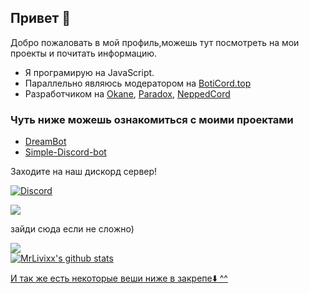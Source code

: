 ## Привет 👋

Добро пожаловать в мой профиль,можешь тут посмотреть на мои проекты и почитать информацию.
- Я програмирую на JavaScript.
- Параллельно являюсь модератором на [BotiCord.top](https://boticord.top)
- Разработчиком на [Okane](https://discord.gg/XPrJgtS), [Paradox](https://sdc.ru/paradox), [NeppedCord](https://discord.gg/neppedcord)
### Чуть ниже можешь ознакомиться с моими проектами
- [DreamBot](https://github.com/sqdshcom/dreambot-v2)
- [Simple-Discord-bot](https://github.com/sqdshcom/simple-discord-bot)

Заходите на наш дискорд сервер! 

[![Discord](https://discordapp.com/api/guilds/662635194884292611/widget.png)](https://discord.gg/GG9Dkhg)
 <div style="width: 50%">
        <a href="https://discord.gg/GG9Dkhg"><img src="https://invidget.switchblade.xyz/GG9Dkhg?theme=light" /></a>
    </div>
    
зайди сюда если не сложно)
 <div style="width: 50%">
        <a href="https://discord.gg/pe8bAHB"><img src="https://invidget.switchblade.xyz/pe8bAHB?theme=light" /></a>
    </div>

<a href="https://github.com/MrLivixx">
  <img align="center" src="https://github-readme-stats.anuraghazra1.vercel.app/api?username=MrLivixx&show_icons=true&include_all_commits=true&theme=synthwave" alt="MrLivixx's github stats"
</a>
 


И так же есть некоторые веши ниже в закрепе⬇️ ^^ 

